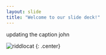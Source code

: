 ```yaml
---
layout: slide
title: "Welcome to our slide deck!"
---
```


updating the caption john

![riddlocat](https://octodex.github.com/images/riddlocat.png)
{: .center}
